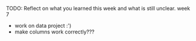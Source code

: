TODO: Reflect on what you learned this week and what is still unclear.
week 7

- work on data project :')
- make columns work correctly???
